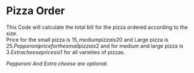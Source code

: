 # Pizza Order

This Code will calculate the total bill for the pizza ordered according to the size.  
Price for the small pizza is 15$,medium pizza is 20$ and Large pizza is 25$. 
Pepperoni price for the small pizza is 2$ and for medium and large pizza is 3$.Extra cheese prices is 1$ for all varieties of pizzas.

*Pepperoni And Extra cheese are optional.*
